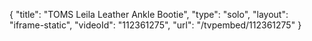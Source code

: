{
    "title": "TOMS Leila Leather Ankle Bootie",
    "type": "solo",
    "layout": "iframe-static",
    "videoId": "112361275",
    "url": "\/tvpembed\/112361275"
}